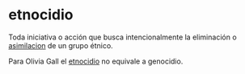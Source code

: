 # etnocidio

Toda iniciativa o acción que busca intencionalmente la eliminación o [asimilacion](asimilacion.md) de un grupo étnico.

Para Olivia Gall el [etnocidio](etnocidio.md) no equivale a genocidio.
